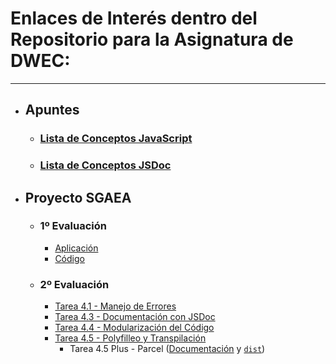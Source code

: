 # Enlaces de Interés dentro del Repositorio para la Asignatura de DWEC:

---

- ## Apuntes
    - ### [Lista de Conceptos JavaScript](LISTA%20DE%20CONCEPTOS%20JAVASCRIPT.md)
    - ### [Lista de Conceptos JSDoc](LISTA%20DE%20CONCEPTOS%20JSDOC.md)
- ## Proyecto SGAEA
    - ### 1º Evaluación
        - [Aplicación](https://aloncraftmc.github.io/DWEC_VIEW_HernandezRobles_Alonso/SGAEA/Original%20(1%C2%AA%20Evaluaci%C3%B3n)/index.html)
        - [Código](SGAEA/Original%20(1ª%20Evaluación)/script.js)
    - ### 2º Evaluación
        - [Tarea 4.1 - Manejo de Errores](SGAEA/Tarea_4_1/script.js)
        - [Tarea 4.3 - Documentación con JSDoc](SGAEA/Tarea_4_3/docs/index.html)
        - [Tarea 4.4 - Modularización del Código](SGAEA/Tarea_4_4/docs/index.html)
        - [Tarea 4.5 - Polyfilleo y Transpilación](SGAEA/Tarea_4_5/dist/bundle.js)
            - Tarea 4.5 Plus - Parcel ([Documentación](SGAEA/Tarea_4_5_Plus/docmedia/Tarea%204.5%20Plus.md) y [`dist`](SGAEA/Tarea_4_5_Plus/dist/))